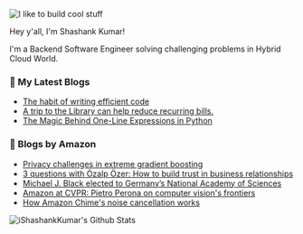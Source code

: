 ![I like to build cool stuff](https://res.cloudinary.com/dt8g3rhcy/image/upload/v1595929574/i_like_to_build_cool_shit._1_nzbwjh.png)

Hey y'all, I'm Shashank Kumar! 

I'm a Backend Software Engineer solving challenging problems in Hybrid Cloud World.

### 📕 My Latest Blogs
<!-- BLOG-POST-LIST:START -->
- [The habit of writing efficient code](https://medium.com/@ishashankkumar/the-habit-of-writing-efficient-code-153b05f04269?source=rss-d24dda280d5f------2)
- [A trip to the Library can help reduce recurring bills.](https://medium.com/swlh/a-trip-to-the-library-can-help-reduce-recurring-bills-23bca495cdf5?source=rss-d24dda280d5f------2)
- [The Magic Behind One-Line Expressions in Python](https://medium.com/swlh/the-magic-behind-one-line-expressions-in-python-816c10180c5c?source=rss-d24dda280d5f------2)
<!-- BLOG-POST-LIST:END -->

### 📕 Blogs by Amazon
<!-- AMAZON-BLOG-POST-LIST:START -->
- [Privacy challenges in extreme gradient boosting](https://www.amazon.science/latest-news/privacy-challenges-in-extreme-gradient-boosting)
- [3 questions with Özalp Özer: How to build trust in business relationships](https://www.amazon.science/latest-news/3-questions-with-ozalp-ozer-how-to-build-trust-in-business-relationships)
- [Michael J. Black elected to Germany’s National Academy of Sciences](https://www.amazon.science/latest-news/michael-j-black-elected-to-germanys-national-academy-of-sciences)
- [Amazon at CVPR: Pietro Perona on computer vision's frontiers](https://www.amazon.science/blog/amazon-at-cvpr-pietro-perona-on-computer-visions-frontiers)
- [How Amazon Chime's noise cancellation works](https://www.amazon.science/blog/how-amazon-chimes-challenge-winning-noise-cancellation-works)
<!-- AMAZON-BLOG-POST-LIST:END -->



<img align="center" alt="iShashankKumar's Github Stats" src="https://github-readme-stats.vercel.app/api?username=ishashankkumar&show_icons=true&hide_border=true" />
